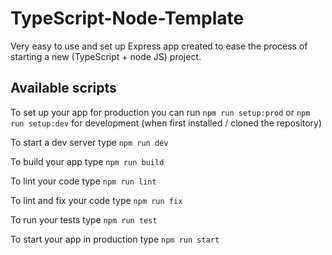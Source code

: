 # TypeScript-Node-Template

Very easy to use and set up Express app created to ease the process of starting a new (TypeScript + node JS) project.

## Available scripts

To set up your app for production you can run `npm run setup:prod` or `npm run setup:dev` for development (when first installed / cloned the repository)

To start a dev server type `npm run dev`

To build your app type `npm run build`

To lint your code type `npm run lint`
 
To lint and fix your code type `npm run fix`

To run your tests type `npm run test`

To start your app in production type `npm run start`
